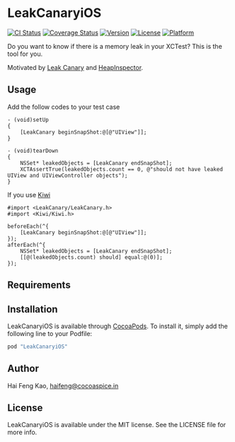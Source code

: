 # LeakCanaryiOS

[![CI Status](http://img.shields.io/travis/haifengkao/LeakCanaryiOS.svg?style=flat)](https://travis-ci.org/haifengkao/LeakCanaryiOS)
[![Coverage Status](https://coveralls.io/repos/haifengkao/LeakCanaryiOS/badge.svg?branch=master&service=github)](https://coveralls.io/github/haifengkao/LeakCanaryiOS?branch=master)
[![Version](https://img.shields.io/cocoapods/v/LeakCanaryiOS.svg?style=flat)](http://cocoapods.org/pods/LeakCanaryiOS)
[![License](https://img.shields.io/cocoapods/l/LeakCanaryiOS.svg?style=flat)](http://cocoapods.org/pods/LeakCanaryiOS)
[![Platform](https://img.shields.io/cocoapods/p/LeakCanaryiOS.svg?style=flat)](http://cocoapods.org/pods/LeakCanaryiOS)

Do you want to know if there is a memory leak in your XCTest?
This is the tool for you.

Motivated by [Leak Canary](https://github.com/square/leakcanary) and [HeapInspector](https://github.com/tapwork/HeapInspector-for-iOS).
## Usage
Add the follow codes to your test case
```objc
- (void)setUp
{
    [LeakCanary beginSnapShot:@[@"UIView"]];
}

- (void)tearDown
{
    NSSet* leakedObjects = [LeakCanary endSnapShot];
    XCTAssertTrue(leakedObjects.count == 0, @"should not have leaked UIView and UIViewController objects");
}
```
If you use [Kiwi](https://github.com/kiwi-bdd/Kiwi)
```objc
#import <LeakCanary/LeakCanary.h>
#import <Kiwi/Kiwi.h>

beforeEach(^{
    [LeakCanary beginSnapShot:@[@"UIView"]];
});
afterEach(^{
    NSSet* leakedObjects = [LeakCanary endSnapShot];
    [[@(leakedObjects.count) should] equal:@(0)];
});
```


## Requirements

## Installation

LeakCanaryiOS is available through [CocoaPods](http://cocoapods.org). To install
it, simply add the following line to your Podfile:

```ruby
pod "LeakCanaryiOS"
```

## Author

Hai Feng Kao, haifeng@cocoaspice.in

## License

LeakCanaryiOS is available under the MIT license. See the LICENSE file for more info.
